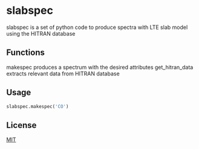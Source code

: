 # slabspec
slabspec is a set of python code to produce spectra with LTE slab model using the HITRAN database

## Functions
makespec produces a spectrum with the desired attributes
get_hitran_data extracts relevant data from HITRAN database

## Usage

```python
slabspec.makespec('CO') 
```

## License
[MIT](https://choosealicense.com/licenses/mit/)

